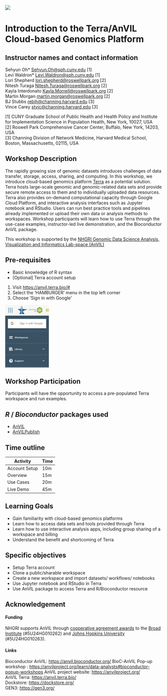![](https://github.com/waldronlab/AnVILWorkshop/workflows/.github/workflows/basic_checks.yaml/badge.svg)

# Introduction to the Terra/AnVIL Cloud-based Genomics Platform

## Instructor names and contact information
Sehyun Oh* <Sehyun.Oh@sph.cuny.edu> [1]   
Levi Waldron* <Levi.Waldron@sph.cuny.edu> [1]   
Lori Shepherd <lori.shepherd@roswellpark.org> [2]   
Nitesh Turaga <Nitesh.Turaga@roswellpark.org> [2]    
Kayla Interdonato <Kayla.Morrell@roswellpark.org> [2]   
Martin Morgan <martin.morgan@roswellpark.org> [2]      
BJ Stubbs <rebjh@channing.harvard.edu> [3]   
Vince Carey <stvjc@channing.harvard.edu> [3]       

[1] CUNY Graduate School of Public Health and Health Policy and Institute for Implementation Science in Population Health, New York, 10027, USA   
[2] Roswell Park Comprehensive Cancer Center, Buffalo, New York, 14203, USA   
[3] Channing Division of Network Medicine, Harvard Medical School, Boston, Massachusetts, 02115, USA 
   
   

## Workshop Description

The rapidly growing size of genomic datasets introduces 
challenges of data transfer, storage, access, sharing, and computing. In this workshop, 
we introduce cloud-based genomics platform [Terra](https://anvil.terra.bio/) 
as a potential solution. Terra hosts large-scale genomic and genomic-related data 
sets and provide secure remote access to them and to individually uploaded data resources. Terra
also provides on-demand computational capacity through Google Cloud Platform, and 
interactive analysis interfaces such as Jupyter notebook and RStudio. Users can 
run best practice tools and pipelines already implemented or upload their own
data or analysis methods to workspaces. Workshop participants will learn how to
use Terra through the use-case examples, instructor-led live demonstration, and the 
Bioconductor AnVIL package. 

This workshop is supported by the [NHGRI Genomic Data Science Analysis, Visualization and Informatics Lab-space (AnVIL)](https://anvilproject.org/)


## Pre-requisites

* Basic knowledge of R syntax
* [Optional] Terra account setup     
1. Visit https://anvil.terra.bio/#    
2. Select the ‘HAMBURGER’ menu in the top left corner   
3. Choose ‘Sign in with Google’   

<img src="https://raw.githubusercontent.com/waldronlab/AnVILWorkshop/master/vignettes/images/signin.png" alt="Sign-in" style="width:140px;height:200px;">

## Workshop Participation

Participants will have the opportunity to access a pre-populated Terra workspace and run examples. 

## _R_ / _Bioconductor_ packages used

* [AnVIL](https://bioconductor.org/packages/release/bioc/html/AnVIL.html)
* [AnVILPublish](https://bioconductor.org/packages/release/bioc/html/AnVILPublish.html)

## Time outline

| Activity                                              | Time |
|-------------------------------------------------------|------|
| Account Setup                                         | 10m  |
| Overview                                              | 15m  |
| Use Cases                                             | 20m  |
| Live Demo                                             | 45m  |


## Learning Goals

* Gain familiarity with cloud-based genomics platforms
* Learn how to access data sets and tools provided through Terra
* Learn how to use interactive analysis apps, including group sharing of a workspace and billing
* Understand the benefit and shortcoming of Terra
 
## Specific objectives

* Setup Terra account
* Clone a public/sharable workspace 
* Create a new workspace and import datasets/ workflows/ notebooks
* Use Jupyter notebook and RStudio in Terra
* Use AnVIL package to access Terra and R/Bioconductor resource
  
## Acknowledgement
#### Funding
NHGRI supports AnVIL through [cooperative agreement awards](https://www.genome.gov/Funded-Programs-Projects/Computational-Genomics-and-Data-Science-Program/Genomic-Analysis-Visualization-Informatics-Lab-space-AnVIL#awards) to the [Broad Institute](https://projectreporter.nih.gov/project_info_description.cfm?aid=9788512&icde=46222930&ddparam=&ddvalue=&ddsub=&cr=1&csb=default&cs=ASC&pball=) (#5U24HG010262) and [Johns Hopkins University](https://projectreporter.nih.gov/project_info_description.cfm?aid=9789931&icde=46222940&ddparam=&ddvalue=&ddsub=&cr=2&csb=default&cs=ASC&pball=) (#5U24HG010263).

#### Links
Bioconductor AnVIL: https://anvil.bioconductor.org/
BioC-AnVIL Pop-up workshop : https://anvilproject.org/learn/data-analysts#bioconductor-popup-workshops
AnVIL project website: https://anvilproject.org/   
AnVIL Terra: https://anvil.terra.bio/   
Dockstore: https://dockstore.org/   
GEN3: https://gen3.org/     



